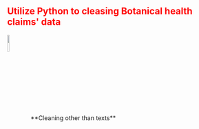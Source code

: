 <h2 style='color:red'> Utilize Python to cleasing Botanical health claims' data </h2> 
<img style="vertical-align:middle" src="https://user-images.githubusercontent.com/65596664/154809596-a7527236-4775-4832-bf69-7eba010c968a.png" width=10% height=10%> **Cleaning other than texts** </img>

